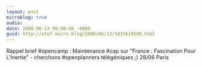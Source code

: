 ```yaml
---
layout: post
microblog: true
audio: 
date: 2008-06-13 00:00:00 -0000
guid: http://xtof.micro.blog/2008/06/13/t833619580.html
---
```

Rappel brief #opencamp : Maintenance #cap sur "France : Fascination Pour L'Inertie" - cherchons #openplanners télégéniques ;) 28/06 Paris

